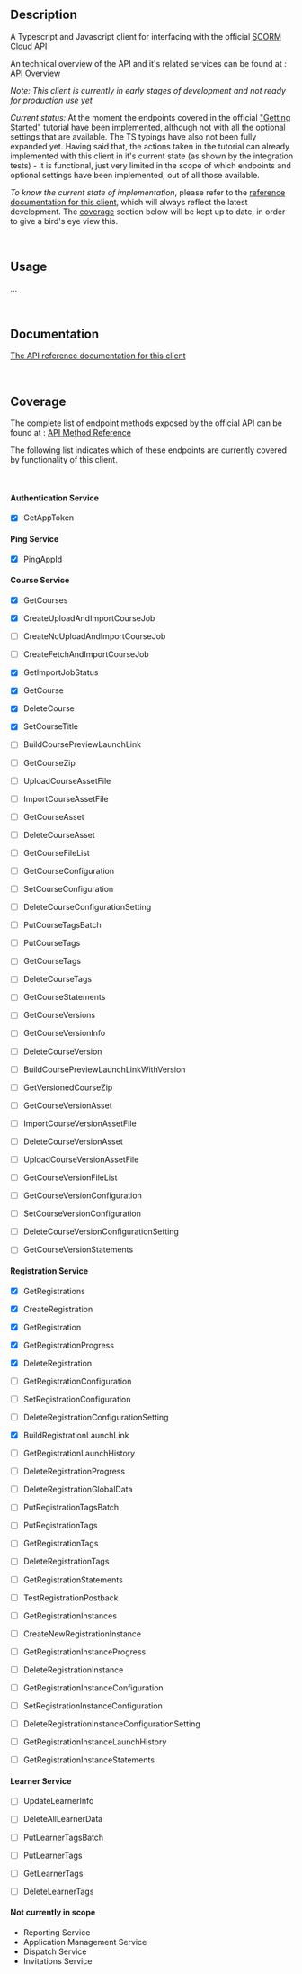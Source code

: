 
## Description

A Typescript and Javascript client for interfacing with the official [SCORM Cloud API](https://rusticisoftware.com/products/scorm-cloud/)

An technical overview of the API and it's related services can be found at : [API Overview](https://cloud.scorm.com/docs/v2/reference/api_overview)

*Note: This client is currently in early stages of development and not ready for production use yet*

*Current status:* At the moment the endpoints covered in the official ["Getting Started"](https://cloud.scorm.com/docs/v2/tutorials/course_registration_launch/) tutorial have been implemented, although not with all the optional settings that are available. The TS typings have also not been fully expanded yet. Having said that, the actions taken in the tutorial can already implemented with this client in it's current state (as shown by the integration tests) - it is functional, just very limited in the scope of which endpoints and optional settings have been implemented, out of all those available. 

*To know the current state of implementation*, please refer to the [reference documentation for this client](https://distributhor.github.io/scormcloud-client/index.html), which will always reflect the latest development. The [coverage](#coverage) section below will be kept up to date, in order to give a bird's eye view this.


<br/>

## Usage

...


<br/>

## Documentation

[The API reference documentation for this client](https://distributhor.github.io/scormcloud-client/index.html)


<br/>

## Coverage

The complete list of endpoint methods exposed by the official API can be found at : [API Method Reference](https://cloud.scorm.com/docs/v2/reference/swagger/)

The following list indicates which of these endpoints are currently covered by functionality of this client.

<br/>

#### Authentication Service

- [x] GetAppToken

#### Ping Service

- [x] PingAppId


#### Course Service

- [x] GetCourses
- [x] CreateUploadAndImportCourseJob
- [ ] CreateNoUploadAndImportCourseJob
- [ ] CreateFetchAndImportCourseJob
- [x] GetImportJobStatus
- [x] GetCourse
- [x] DeleteCourse
- [x] SetCourseTitle
- [ ] BuildCoursePreviewLaunchLink
- [ ] GetCourseZip
- [ ] UploadCourseAssetFile
- [ ] ImportCourseAssetFile
- [ ] GetCourseAsset
- [ ] DeleteCourseAsset
- [ ] GetCourseFileList
- [ ] GetCourseConfiguration
- [ ] SetCourseConfiguration
- [ ] DeleteCourseConfigurationSetting
- [ ] PutCourseTagsBatch
- [ ] PutCourseTags
- [ ] GetCourseTags
- [ ] DeleteCourseTags
- [ ] GetCourseStatements
- [ ] GetCourseVersions
- [ ] GetCourseVersionInfo
- [ ] DeleteCourseVersion
- [ ] BuildCoursePreviewLaunchLinkWithVersion
- [ ] GetVersionedCourseZip
- [ ] GetCourseVersionAsset
- [ ] ImportCourseVersionAssetFile
- [ ] DeleteCourseVersionAsset
- [ ] UploadCourseVersionAssetFile
- [ ] GetCourseVersionFileList
- [ ] GetCourseVersionConfiguration
- [ ] SetCourseVersionConfiguration
- [ ] DeleteCourseVersionConfigurationSetting
- [ ] GetCourseVersionStatements


#### Registration Service

- [x] GetRegistrations
- [x] CreateRegistration
- [x] GetRegistration
- [x] GetRegistrationProgress
- [x] DeleteRegistration
- [ ] GetRegistrationConfiguration
- [ ] SetRegistrationConfiguration
- [ ] DeleteRegistrationConfigurationSetting
- [x] BuildRegistrationLaunchLink
- [ ] GetRegistrationLaunchHistory
- [ ] DeleteRegistrationProgress
- [ ] DeleteRegistrationGlobalData
- [ ] PutRegistrationTagsBatch
- [ ] PutRegistrationTags
- [ ] GetRegistrationTags
- [ ] DeleteRegistrationTags
- [ ] GetRegistrationStatements
- [ ] TestRegistrationPostback
- [ ] GetRegistrationInstances
- [ ] CreateNewRegistrationInstance
- [ ] GetRegistrationInstanceProgress
- [ ] DeleteRegistrationInstance
- [ ] GetRegistrationInstanceConfiguration
- [ ] SetRegistrationInstanceConfiguration
- [ ] DeleteRegistrationInstanceConfigurationSetting
- [ ] GetRegistrationInstanceLaunchHistory
- [ ] GetRegistrationInstanceStatements


#### Learner Service

- [ ] UpdateLearnerInfo
- [ ] DeleteAllLearnerData
- [ ] PutLearnerTagsBatch
- [ ] PutLearnerTags
- [ ] GetLearnerTags
- [ ] DeleteLearnerTags


#### Not currently in scope

- Reporting Service
- Application Management Service
- Dispatch Service
- Invitations Service
